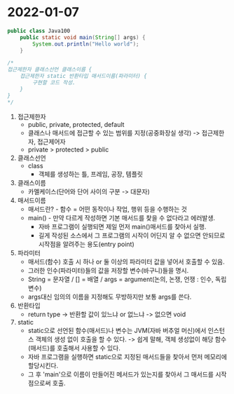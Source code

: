 # 2022-01-07

```java
public class Java100
    public static void main(String[] args) {
        System.out.println("Hello world");
    }

/*
접근제한자 클래스선언 클래스이름 {
    접근제한자 static 반환타입 매서드이름(파라미터) {
        구현할 코드 작성.
    }
}
*/
```

1. 접근제한자 
    - public, private, protected, default
    - 클래스나 매서드에 접근할 수 있는 범위를 지정(공중화장실 생각) -> 접근제한자, 접근제어자
    - private > protected > public 
2. 클래스선언 
    - class
        - 객체를 생성하는 틀, 프레임, 공장, 템플릿
3. 클래스이름 
    - 카멜케이스(단어와 단어 사이의 구분 -> 대문자)
4. 매서드이름
    - 매서드란? - 함수 = 어떤 동작이나 작업, 행위 등을 수행하는 것
    - main() - 만약 다르게 작성하면 기본 매서드를 찾을 수 없다라고 에러발생.
        - 자바 프로그램이 실행되면 제일 먼저 main()매서드를 찾아서 실행.
        - 길게 작성된 소스에서 그 프로그램의 시작이 어딘지 알 수 없으면 안되므로 시작점을 알려주는 용도(entry point)
5. 파라미터
    - 매서드(함수) 호출 시 하나 or 둘 이상의 파라미터 값을 넣어서 호출할 수 있음.
    - 그러한 인수(파라미터)들의 값을 저장할 변수(바구니)들을 명시.
    - String = 문자열 / [] = 배열 / args = argument(논의, 논쟁, 언쟁 : 인수, 독립변수)
    - args대신 임의의 이름을 지정해도 무방하지만 보통 args를 쓴다.
6. 반환타입
    - return type -> 반환할 값이 있느냐 or 없느냐 -> 없으면 void
7. static
    - static으로 선언된 함수(매서드)나 변수는 JVM(자바 버추얼 머신)에서 인스턴스 객체의 생성 없이 호출을 할 수 있다. -> 쉽게 말해, 객체 생성없이 해당 함수(매서드)를 호출해서 사용할 수 있다.
    - 자바 프로그램을 실행하면 static으로 지정된 매서드들을 찾아서 먼저 메모리에 할당시킨다.
    - 그 후 'main'으로 이름이 만들어진 메서드가 있는지를 찾아서 그 매서드를 시작점으로써 호출.

